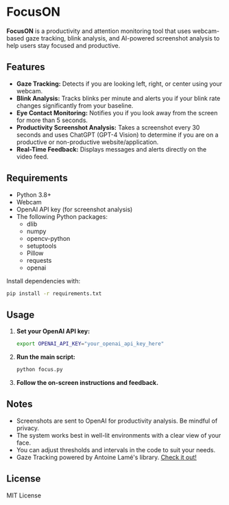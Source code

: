 # FocusON

**FocusON** is a productivity and attention monitoring tool that uses webcam-based gaze tracking, blink analysis, and AI-powered screenshot analysis to help users stay focused and productive.

## Features

- **Gaze Tracking:** Detects if you are looking left, right, or center using your webcam.
- **Blink Analysis:** Tracks blinks per minute and alerts you if your blink rate changes significantly from your baseline.
- **Eye Contact Monitoring:** Notifies you if you look away from the screen for more than 5 seconds.
- **Productivity Screenshot Analysis:** Takes a screenshot every 30 seconds and uses ChatGPT (GPT-4 Vision) to determine if you are on a productive or non-productive website/application.
- **Real-Time Feedback:** Displays messages and alerts directly on the video feed.

## Requirements

- Python 3.8+
- Webcam
- OpenAI API key (for screenshot analysis)
- The following Python packages:
  - dlib
  - numpy
  - opencv-python
  - setuptools
  - Pillow
  - requests
  - openai

Install dependencies with:

```bash
pip install -r requirements.txt
```

## Usage

1. **Set your OpenAI API key:**
   ```bash
   export OPENAI_API_KEY="your_openai_api_key_here"
   ```

2. **Run the main script:**
   ```bash
   python focus.py
   ```

3. **Follow the on-screen instructions and feedback.**

## Notes

- Screenshots are sent to OpenAI for productivity analysis. Be mindful of privacy.
- The system works best in well-lit environments with a clear view of your face.
- You can adjust thresholds and intervals in the code to suit your needs.
- Gaze Tracking powered by Antoine Lamé's library. [Check it out!](https://github.com/antoinelame/GazeTracking)

## License

MIT License
